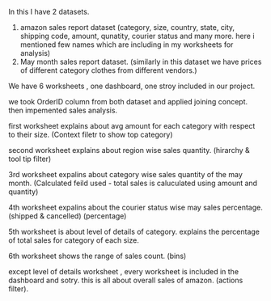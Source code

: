 In this I have 2 datasets. 
1. amazon sales report dataset 
(category, size, country, state, city, shipping code, amount, qunatity, courier status 
and many more. here i mentioned few names which are including in my worksheets for 
analysis)
2. May month sales report dataset. 
(similarly in this dataset we have prices of different category clothes from different vendors.)

We have 6 worksheets , one dashboard, one stroy included in our project. 

we took OrderID column from both dataset and applied joining concept. 
then impemented sales analysis.

first worksheet explains about avg amount for each category with respect to 
their size.  (Context filetr to show top category)

second worksheet explains about region wise sales quantity. 
(hirarchy & tool tip filter)

3rd worksheet expalins about category wise sales quantity of the may month. 
(Calculated feild used - total sales is caluculated using amount and quantity)

4th worksheet expalins about the courier status wise may sales percentage. 
(shipped & cancelled) (percentage)

5th worksheet is about level of details of category. 
explains the percentage of total sales for category of each size. 

6th worksheet shows the range of sales count.
(bins) 

except level of details worksheet , every worksheet is included in the dashboard 
and sotry. this is all about overall sales of amazon. 
(actions filter). 
